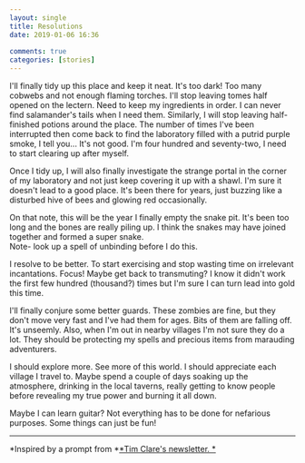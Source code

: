 ```yaml
---  
layout: single  
title: Resolutions  
date: 2019-01-06 16:36  
  
comments: true  
categories: [stories]  
---  
```


I'll finally tidy up this place and keep it neat. It's too dark! Too many cobwebs and not enough flaming torches. I'll stop leaving tomes half opened on the lectern. Need to keep my ingredients in order. I can never find salamander's tails when I need them. Similarly, I will stop leaving half-finished potions around the place. The number of times I've been interrupted then come back to find the laboratory filled with a putrid purple smoke, I tell you... It's not good. I'm four hundred and seventy-two, I need to start clearing up after myself.  



Once I tidy up, I will also finally investigate the strange portal in the corner of my laboratory and not just keep covering it up with a shawl. I'm sure it doesn't lead to a good place. It's been there for years, just buzzing like a disturbed hive of bees and glowing red occasionally.  



On that note, this will be the year I finally empty the snake pit. It's been too long and the bones are really piling up. I think the snakes may have joined together and formed a super snake.<br />Note- look up a spell of unbinding before I do this.  



I resolve to be better. To start exercising and stop wasting time on irrelevant incantations. Focus! Maybe get back to transmuting? I know it didn't work the first few hundred (thousand?) times but I'm sure I can turn lead into gold this time.   



I'll finally conjure some better guards. These zombies are fine, but they don't move very fast and I've had them for ages. Bits of them are falling off. It's unseemly. Also, when I'm out in nearby villages I'm not sure they do a lot. They should be protecting my spells and precious items from marauding adventurers.  



I should explore more. See more of this world. I should appreciate each village I travel to. Maybe spend a couple of days soaking up the atmosphere, drinking in the local taverns, really getting to know people before revealing my true power and burning it all down.    



Maybe I can learn guitar? Not everything has to be done for nefarious purposes. Some things can just be fun!  


<!-- wp:separator -->  
<hr class="wp-block-separator"/>  
<!-- /wp:separator -->  


*Inspired by a prompt from *<a href="https://timclarepoet.us5.list-manage.com/subscribe?u=e7ca46b9b92f78eed632be306&amp;id=9233777f1e">*Tim Clare's newsletter. *</a>  
